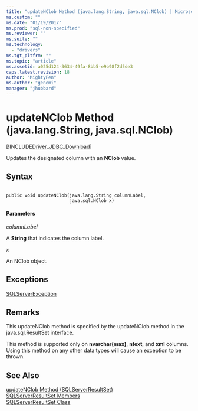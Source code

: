 ```yaml
---
title: "updateNClob Method (java.lang.String, java.sql.NClob) | Microsoft Docs"
ms.custom: ""
ms.date: "01/19/2017"
ms.prod: "sql-non-specified"
ms.reviewer: ""
ms.suite: ""
ms.technology: 
  - "drivers"
ms.tgt_pltfrm: ""
ms.topic: "article"
ms.assetid: a025d124-3634-49fa-8bb5-e9b98f2d5de3
caps.latest.revision: 18
author: "MightyPen"
ms.author: "genemi"
manager: "jhubbard"
---
```

# updateNClob Method (java.lang.String, java.sql.NClob)
[!INCLUDE[Driver_JDBC_Download](../../../includes/driver_jdbc_download.md)]

  Updates the designated column with an **NClob** value.  
  
## Syntax  
  
```  
  
public void updateNClob(java.lang.String columnLabel,  
                        java.sql.NClob x)  
```  
  
#### Parameters  
 *columnLabel*  
  
 A **String** that indicates the column label.  
  
 *x*  
  
 An NClob object.  
  
## Exceptions  
 [SQLServerException](../../../connect/jdbc/reference/sqlserverexception-class.md)  
  
## Remarks  
 This updateNClob method is specified by the updateNClob method in the java.sql.ResultSet interface.  
  
 This method is supported only on **nvarchar(max)**, **ntext**, and **xml** columns. Using this method on any other data types will cause an exception to be thrown.  
  
## See Also  
 [updateNClob Method &#40;SQLServerResultSet&#41;](../../../connect/jdbc/reference/updatenclob-method-sqlserverresultset.md)   
 [SQLServerResultSet Members](../../../connect/jdbc/reference/sqlserverresultset-members.md)   
 [SQLServerResultSet Class](../../../connect/jdbc/reference/sqlserverresultset-class.md)  
  
  